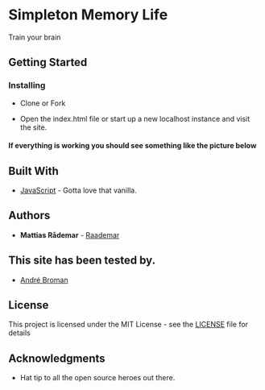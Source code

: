 # Simpleton Memory Life

Train your brain

## Getting Started

### Installing

* Clone or Fork

* Open the index.html file or start up a new localhost instance and visit the site.

#### If everything is working you should see something like the picture below



## Built With


* [JavaScript](https:javascript.com) - Gotta love that vanilla.


## Authors

* **Mattias Rådemar** - [Raademar](https://github.com/Raademar)

## This site has been tested by.

* [André Broman](https://github.com/laykith)

## License

This project is licensed under the MIT License - see the [LICENSE](LICENSE) file for details

## Acknowledgments

* Hat tip to all the open source heroes out there.
